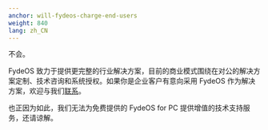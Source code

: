 ```yaml
---
anchor: will-fydeos-charge-end-users
weight: 840
lang: zh_CN
---
```

不会。

FydeOS 致力于提供更完整的行业解决方案，目前的商业模式围绕在对公的解决方案定制、技术咨询和系统授权。如果你是企业客户有意向采用 FydeOS 作为解决方案，欢迎与我们[联系](mailto:hi@fydeos.io)。

也正因为如此，我们无法为免费提供的 FydeOS for PC 提供增值的技术支持服务，还请谅解。
